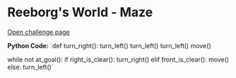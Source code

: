 # Reeborg's World - Maze
[Open challenge page](https://reeborg.ca/reeborg.html?lang=en&mode=python&menu=worlds%2Fmenus%2Freeborg_intro_en.json&name=Maze&url=worlds%2Ftutorial_en%2Fmaze1.json)

**Python Code:**
`def turn_right():
    turn_left()
    turn_left()
    turn_left()
    move()

while not at_goal():
    if right_is_clear():
        turn_right()
    elif front_is_clear():
        move()
    else:
        turn_left()`